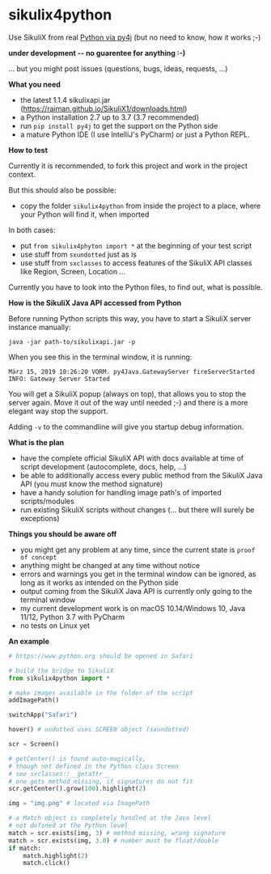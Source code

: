# sikulix4python
Use SikuliX from real [Python via py4j](https://www.py4j.org) (but no need to know, how it works ;-)

**under development -- no guarentee for anything :-)**

... but you might post issues (questions, bugs, ideas, requests, ...)

**What you need**
 - the latest 1.1.4 sikulixapi.jar (https://raiman.github.io/SikuliX1/downloads.html)
 - a Python installation 2.7 up to 3.7 (3.7 recommended)
 - run ``pip install py4j`` to get the support on the Python side
 - a mature Python IDE (I use IntelliJ's PyCharm) or just a Python REPL.
 
**How to test**

Currently it is recommended, to fork this project and work in the project context.

But this should also be possible:
 - copy the folder ``sikulix4python`` from inside the project to a place, where your Python will find it, when imported
 
In both cases:
 - put ``from sikulix4phyton import *`` at the beginning of your test script
 - use stuff from ``sxundotted`` just as is
 - use stuff from ``sxclasses`` to access features of the SikuliX API classes like Region, Screen, Location ...
 
Currently you have to look into the Python files, to find out, what is possible.

**How is the SikuliX Java API accessed from Python**

Before running Python scripts this way, you have to start a SikuliX server instance manually:

``java -jar path-to/sikulixapi.jar -p``

When you see this in the terminal window, it is running:

```
März 15, 2019 10:26:20 VORM. py4Java.GatewayServer fireServerStarted
INFO: Gateway Server Started
```

You will get a SikuliX popup (always on top), that allows you to stop the server again.
 Move it out of the way until needed ;-) and there is a more elegant way stop the support.

Adding ``-v`` to the commandline will give you startup debug information.

**What is the plan**
 - have the complete official SikuliX API with docs available at time of script development (autocomplete, docs, help, ...)
 - be able to additionally access every public method from the SikuliX Java API (you must know the method signature)
 - have a handy solution for handling image path's of imported scripts/modules
 - run existing SikuliX scripts without changes (... but there will surely be exceptions)
 
**Things you should be aware off**
- you might get any problem at any time, since the current state is ``proof of concept``
- anything might be changed at any time without notice
- errors and warnings you get in the terminal window can be ignored, as long as it works as intended on the Python side
- output coming from the SikuliX Java API is currently only going to the terminal window
- my current development work is on macOS 10.14/Windows 10, Java 11/12, Python 3.7 with PyCharm
- no tests on Linux yet

**An example**

``` python
# https://www.python.org should be opened in Safari

# build the bridge to SikuliX
from sikulix4python import *

# make images available in the folder of the script
addImagePath()

switchApp("Safari")

hover() # undotted uses SCREEN object (sxundotted)

scr = Screen()

# getCenter() is found auto-magically,
# though not defined in the Python class Screen
# see sxclasses::__getattr__
# one gets method missing, if signatures do not fit
scr.getCenter().grow(100).highlight(2)

img = "img.png" # located via ImagePath

# a Match object is completely handled at the Java level
# not defined at the Python level
match = scr.exists(img, 3) # method missing, wrong signature
match = scr.exists(img, 3.0) # number must be float/double
if match:
    match.highlight(2)
    match.click()
```
